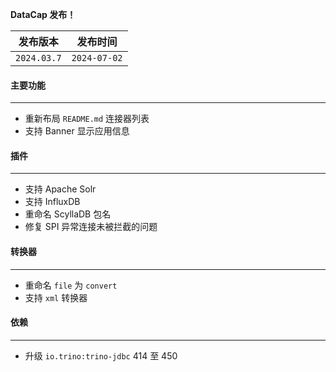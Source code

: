 **DataCap 发布！**

|    发布版本     |     发布时间     |
|:-----------:|:------------:|
| `2024.03.7` | `2024-07-02` |

#### 主要功能

---

- 重新布局 `README.md` 连接器列表
- 支持 Banner 显示应用信息

#### 插件

---

- 支持 Apache Solr
- 支持 InfluxDB
- 重命名 ScyllaDB 包名
- 修复 SPI 异常连接未被拦截的问题

#### 转换器

---

- 重命名 `file` 为 `convert`
- 支持 `xml` 转换器

#### 依赖

---

- 升级 `io.trino:trino-jdbc` 414 至 450
